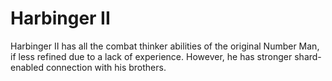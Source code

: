 # Harbinger II
Harbinger II has all the combat thinker abilities of the original Number Man, if less refined due to a lack of experience. However, he has stronger shard-enabled connection with his brothers.
